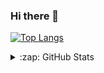 ### Hi there 👋

<!--
**baohoang2812/baohoang2812** is a ✨ _special_ ✨ repository because its `README.md` (this file) appears on your GitHub profile.

Here are some ideas to get you started:

- 🔭 I’m currently working on ...
- 🌱 I’m currently learning ...
- 👯 I’m looking to collaborate on ...
- 🤔 I’m looking for help with ...
- 💬 Ask me about ...
- 📫 How to reach me: ...
- 😄 Pronouns: ...
- ⚡ Fun fact: ...
-->
[![Top Langs](https://github-readme-stats.vercel.app/api/top-langs/?username=baohoang2812&layout=compact)](https://github.com/anuraghazra/github-readme-stats)
<details>
  <summary>:zap: GitHub Stats</summary>

  [![Eden's GitHub stats](https://github-readme-stats.vercel.app/api?username=baohoang2812)](https://github.com/anuraghazra/github-readme-stats)

</details>
 
